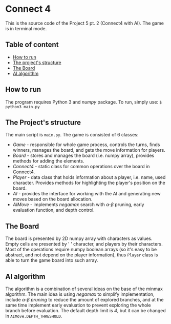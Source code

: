 # Connect 4
This is the source code of the Project 5 pt. 2 (Connect4 with AI).
The game is in terminal mode.

## Table of content

- [How to run](#how-to-run)
- [The project's structure](#the-projects-structure)
- [The Board](#the-board)
- [AI algorithm](#ai-algorithm)

## How to run
The program requires Python 3 and _numpy_ package. To run, simply use:
`$ python3 main.py`

## The Project's structure
The main script is `main.py`. The game is consisted of 6 classes:
- _Game_ - responsible for whole game process, controls the turns, finds winners,
manages the board, and gets the move information for players.
- _Board_ - stores and manages the board (i.e. numpy array), provides methods for adding the elements.
- _Connect4_ - static class for common operations over the board in Connect4.
- _Player_ - data class that holds information about a player, i.e. name, used character. Provides methods for highlighting the
player's position on the board.
- _AI_ - provides the interface for working with the AI and generating new moves based on the board allocation.
- _AIMove_ - implements *negamax* search with *α-β* pruning, early evaluation function, and depth control.

## The Board
The board is presented by 2D numpy array with characters as values. Empty cells are presented by ' ' character,
and players by their characters. Most of the operations require numpy boolean arrays (so it's easy to be abstract,
and not depend on the player information), thus `Player` class is able to turn the game board into such array.

## AI algorithm
The algorithm is a combination of several ideas on the base of the minmax algorithm.
The main idea is using _negamax_ to simplify implementation, include *α-β pruning* to reduce the amount of explored
branches, and at the same time implement early evaluation to prevent exploring the whole branch before evaluation.
The default depth limit is _4_, but it can be changed in `AIMove.DEPTH_THRESHOLD`.

